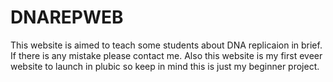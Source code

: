 # DNAREPWEB
This website is aimed to teach some students about DNA replicaion in brief. If there is any mistake please contact me. Also this website is my first eveer website to launch in plubic so keep in mind this is just my beginner project.
